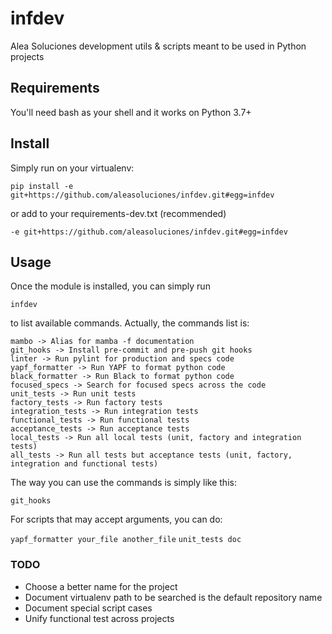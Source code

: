 # infdev

Alea Soluciones development utils & scripts meant to be used in Python projects


## Requirements

You'll need bash as your shell and it works on Python 3.7+


## Install

Simply run on your virtualenv:

```pip install -e git+https://github.com/aleasoluciones/infdev.git#egg=infdev```

or add to your requirements-dev.txt (recommended)

```-e git+https://github.com/aleasoluciones/infdev.git#egg=infdev```


## Usage

Once the module is installed, you can simply run

`infdev`

to list available commands. Actually, the commands list is:

```
mambo -> Alias for mamba -f documentation
git_hooks -> Install pre-commit and pre-push git hooks
linter -> Run pylint for production and specs code
yapf_formatter -> Run YAPF to format python code
black_formatter -> Run Black to format python code
focused_specs -> Search for focused specs across the code
unit_tests -> Run unit tests
factory_tests -> Run factory tests
integration_tests -> Run integration tests
functional_tests -> Run functional tests
acceptance_tests -> Run acceptance tests
local_tests -> Run all local tests (unit, factory and integration tests)
all_tests -> Run all tests but acceptance tests (unit, factory, integration and functional tests)
```

The way you can use the commands is simply like this:

`git_hooks`

For scripts that may accept arguments, you can do:

`yapf_formatter your_file another_file`
`unit_tests doc`



### TODO

- Choose a better name for the project
- Document virtualenv path to be searched is the default repository name
- Document special script cases
- Unify functional test across projects
